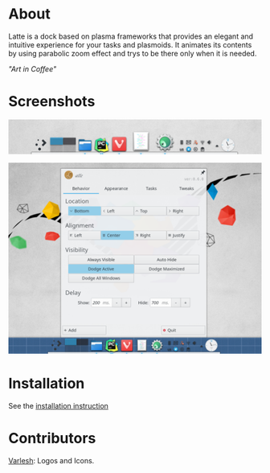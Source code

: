 About
=====
Latte is a dock based on plasma frameworks that provides an elegant and intuitive experience for your tasks and plasmoids. It animates its contents by using parabolic zoom effect and trys to be there only when it is needed.

*"Art in Coffee"*

Screenshots
===========

![](screenshots/screenshot01.png)

![](screenshots/screenshot02.png)

Installation
============

See the [installation instruction](INSTALLATION.md)


Contributors
============
[Varlesh](https://github.com/varlesh): Logos and Icons.

